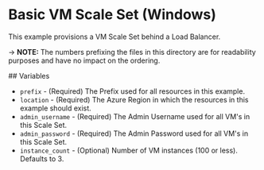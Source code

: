 # Basic VM Scale Set (Windows)

This example provisions a VM Scale Set behind a Load Balancer.

-> **NOTE:** The numbers prefixing the files in this directory are for readability purposes and have no impact on the ordering.

## Variables

* `prefix` - (Required) The Prefix used for all resources in this example.
* `location` - (Required) The Azure Region in which the resources in this example should exist.
* `admin_username` - (Required) The Admin Username used for all VM's in this Scale Set.
* `admin_password` - (Required) The Admin Password used for all VM's in this Scale Set.
* `instance_count` - (Optional) Number of VM instances (100 or less). Defaults to 3.
